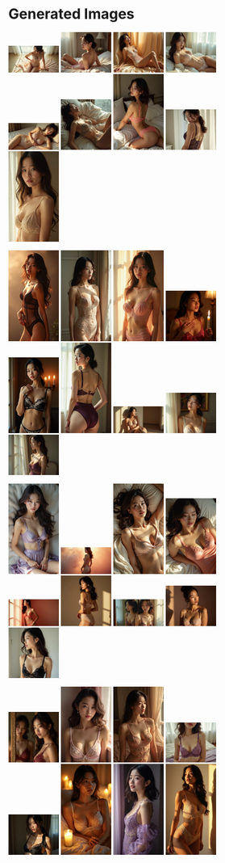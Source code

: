 # Generated Images



<img src="2025_08_01_01.webp" width="100"/> <img src="2025_08_01_02.webp" width="100"/> <img src="2025_08_01_03.webp" width="100"/> <img src="2025_08_01_04.webp" width="100"/> <img src="2025_08_01_05.webp" width="100"/> <img src="2025_08_01_06.webp" width="100"/> <img src="2025_08_01_07.webp" width="100"/> <img src="2025_08_01_08.webp" width="100"/> <img src="2025_08_01_09.webp" width="100"/>

<img src="2025_08_01_10.webp" width="100"/> <img src="2025_08_01_11.webp" width="100"/> <img src="2025_08_01_12.webp" width="100"/> <img src="2025_08_01_13.webp" width="100"/> <img src="2025_08_01_14.webp" width="100"/> <img src="2025_08_01_15.webp" width="100"/> <img src="2025_08_01_16.webp" width="100"/> <img src="2025_08_01_17.webp" width="100"/> <img src="2025_08_01_18.webp" width="100"/>

<img src="2025_08_01_19.webp" width="100"/> <img src="2025_08_01_20.webp" width="100"/> <img src="2025_08_01_21.webp" width="100"/> <img src="2025_08_01_22.webp" width="100"/> <img src="2025_08_01_23.webp" width="100"/> <img src="2025_08_01_24.webp" width="100"/> <img src="2025_08_01_25.webp" width="100"/> <img src="2025_08_01_26.webp" width="100"/> <img src="2025_08_01_27.webp" width="100"/>

<img src="2025_08_01_28.webp" width="100"/> <img src="2025_08_01_29.webp" width="100"/> <img src="2025_08_01_30.webp" width="100"/> <img src="2025_08_01_31.webp" width="100"/> <img src="2025_08_01_32.webp" width="100"/> <img src="2025_08_01_33.webp" width="100"/> <img src="2025_08_01_34.webp" width="100"/> <img src="2025_08_01_35.webp" width="100"/>